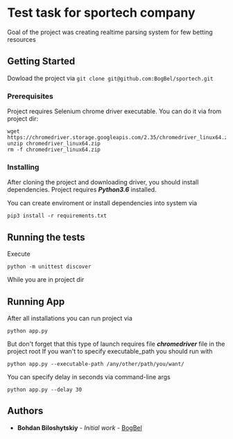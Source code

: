 # Test task for sportech company

Goal of the project was creating realtime parsing system for few betting resources

## Getting Started

Dowload the project via `git clone git@github.com:BogBel/sportech.git`


### Prerequisites

Project requires Selenium chrome driver executable.
You can do it via from project dir:
```
wget https://chromedriver.storage.googleapis.com/2.35/chromedriver_linux64.zip
unzip chromedriver_linux64.zip
rm -f chromedriver_linux64.zip
```

### Installing

After cloning the project and downloading driver, you should install dependencies.
Project requires ***Python3.6*** installed.

You can create enviroment or install dependencies into system via

```
pip3 install -r requirements.txt
```

## Running the tests

Execute 

```
python -m unittest discover
```

While you are in project dir

## Running App

After all installations you can run project via
```
python app.py
```
But don't forget that this type of launch requires file ***chromedriver*** file in the project root
If you wan't to specify executable_path you should run with

```
python app.py --executable-path /any/other/path/you/want/
```
You can specify delay in seconds via command-line args

```
python app.py --delay 30
```

## Authors

* **Bohdan Biloshytskiy** - *Initial work* - [BogBel](https://github.com/BogBel)
